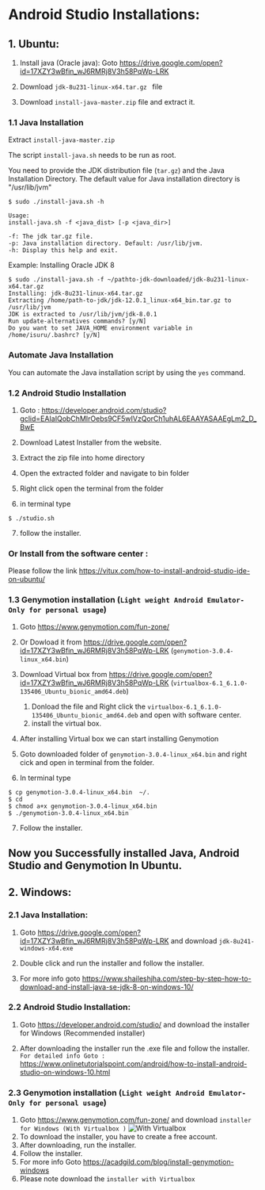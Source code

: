 # Android Studio Installations:

## 1. Ubuntu:

1. Install java (Oracle java):
    Goto https://drive.google.com/open?id=17XZY3wBfin_wJ6RMRj8V3h58PqWp-LRK

2. Download  ```jdk-8u231-linux-x64.tar.gz ``` file
3. Download  ```install-java-master.zip``` file and extract it.


### 1.1 Java Installation

Extract ```install-java-master.zip```

The script ```install-java.sh``` needs to be run as root.

You need to provide the JDK distribution file (`tar.gz`) and the Java Installation Directory. The default value for Java installation directory is "/usr/lib/jvm"

```console
$ sudo ./install-java.sh -h

Usage: 
install-java.sh -f <java_dist> [-p <java_dir>]

-f: The jdk tar.gz file.
-p: Java installation directory. Default: /usr/lib/jvm.
-h: Display this help and exit.

```
Example: Installing Oracle JDK 8

```console
$ sudo ./install-java.sh -f ~/pathto-jdk-downloaded/jdk-8u231-linux-x64.tar.gz 
Installing: jdk-8u231-linux-x64.tar.gz
Extracting /home/path-to-jdk/jdk-12.0.1_linux-x64_bin.tar.gz to /usr/lib/jvm
JDK is extracted to /usr/lib/jvm/jdk-8.0.1
Run update-alternatives commands? [y/N] 
Do you want to set JAVA_HOME environment variable in /home/isuru/.bashrc? [y/N]
```

### Automate Java Installation

You can automate the Java installation script by using the `yes` command.

### 1.2 Android Studio Installation

1. Goto : https://developer.android.com/studio?gclid=EAIaIQobChMIrOebs9CF5wIVzQorCh1uhAL6EAAYASAAEgLm2_D_BwE

2. Download Latest Installer from the website.
3. Extract the zip file into home directory
4. Open the extracted folder and navigate to bin folder
5. Right click open the terminal from the folder 
6. in terminal type

```console
$ ./studio.sh
```

7. follow the installer.

### Or Install from the software center :

Please follow the link https://vitux.com/how-to-install-android-studio-ide-on-ubuntu/


### 1.3 Genymotion installation (```Light weight Android Emulator- Only for personal usage```)

1. Goto https://www.genymotion.com/fun-zone/
2. Or Dowload it from https://drive.google.com/open?id=17XZY3wBfin_wJ6RMRj8V3h58PqWp-LRK (```genymotion-3.0.4-linux_x64.bin```)
3. Download Virtual box from 
    https://drive.google.com/open?id=17XZY3wBfin_wJ6RMRj8V3h58PqWp-LRK (```virtualbox-6.1_6.1.0-135406_Ubuntu_bionic_amd64.deb```)

    1. Donload the file and Right click the ```virtualbox-6.1_6.1.0-135406_Ubuntu_bionic_amd64.deb``` and open with software center.
    2. install the virtual box.
4. After installing Virtual box we can start installing Genymotion
5. Goto downloaded folder of ```genymotion-3.0.4-linux_x64.bin``` and  right cick and open in terminal from the folder.
6. In terminal type

```console
$ cp genymotion-3.0.4-linux_x64.bin  ~/.
$ cd 
$ chmod a+x genymotion-3.0.4-linux_x64.bin
$ ./genymotion-3.0.4-linux_x64.bin
```

7. Follow the installer.

## Now you Successfully installed Java, Android Studio and Genymotion In Ubuntu.


## 2. Windows:

### 2.1 Java Installation:

1. Goto https://drive.google.com/open?id=17XZY3wBfin_wJ6RMRj8V3h58PqWp-LRK and download ```jdk-8u241-windows-x64.exe```
2. Double click and run the installer and follow the installer.

3. For more info goto https://www.shaileshjha.com/step-by-step-how-to-download-and-install-java-se-jdk-8-on-windows-10/

### 2.2 Android Studio Installation:

1. Goto https://developer.android.com/studio/ and download the installer for Windows (Recommended installer)

2. After downloading the installer run the .exe file and follow the installer.
 ```For detailed info Goto : ``` https://www.onlinetutorialspoint.com/android/how-to-install-android-studio-on-windows-10.html

### 2.3 Genymotion installation (```Light weight Android Emulator- Only for personal usage```)
 
1. Goto https://www.genymotion.com/fun-zone/  and  download ```installer for Windows (With Virtualbox )```
![With Virtualbox](https://github.com/Anooppandikashala/AndroidStudio/blob/master/image004.jpg)
2. To download the installer, you have to create a free account.
3. After downloading, run the installer.
4. Follow the installer.
5. For more info Goto https://acadgild.com/blog/install-genymotion-windows
6. Please note download the ```installer with Virtualbox```

